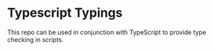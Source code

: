 # Typescript Typings

This repo can be used in conjunction with TypeScript to provide type checking in scripts.